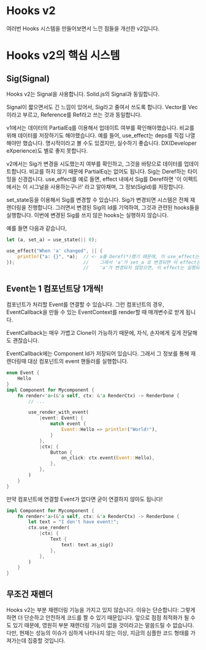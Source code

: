 # Hooks v2

여러번 Hooks 시스템을 만들어보면서 느낀 점들을 개선한 v2입니다.

# Hooks v2의 핵심 시스템

## Sig(Signal)

Hooks v2는 Signal을 사용합니다. Solid.js의 Signal과 동일합니다.

Signal이 짧으면서도 긴 느낌이 있어서, Sig라고 줄여서 쓰도록 합니다. Vector를 Vec이라고 부르고, Reference를 Ref라고 쓰는 것과 동일합니다.

v1에서는 데이터의 PartialEq를 이용해서 업데이트 여부를 확인해야했습니다. 비교를 위해 데이터를 저장하기도 해야했습니다.
예를 들어, use_effect는 deps를 직접 나열해야만 했습니다. 명시적이라고 볼 수도 있겠지만, 실수하기 좋습니다. DX(Developer eXperience)도 별로 좋지 못합니다.

v2에서는 Sig가 변경을 시도했는지 여부를 확인하고, 그것을 바탕으로 데이터를 업데이트합니다. 비교를 하지 않기 때문에 PartialEq는 없어도 됩니다.
Sig는 Deref하는 타이밍을 신경씁니다. use_effect를 예로 들면, effect 내에서 Sig를 Deref하면 '이 이펙트에서는 이 시그널을 사용하는구나!' 라고 알아채며, 그 정보(SigId)를 저장합니다.

set_state등을 이용해서 Sig를 변경할 수 있습니다. Sig가 변경되면 시스템은 전체 재 렌더링을 진행합니다. 그러면서 변경된 Sig의 Id를 기억하여, 그것과 관련된 hooks들을 실행합니다. 이번에 변경된 Sig를 쓰지 않은 hooks는 실행하지 않습니다.

예를 들면 다음과 같습니다,

```rust
let (a, set_a) = use_state(|| 0);

use_effect("When 'a' changed", || {
    println!("a: {}", *a);  // <- a를 Deref(*)했기 때문에, 이 use_effect는 'a'라는 Sig를 사용했다는 것을 저장합니다.
});                         //    그래서 'a'가 set_a 로 변경되면 이 effect는 재실행됩니다.
                            //    'a'가 변경되지 않았으면, 이 effect는 실행되지 않습니다.
```

## Event는 1 컴포넌트당 1개씩!

컴포넌트가 처리할 Event를 연결할 수 있습니다. 그런 컴포넌트의 경우, EventCallback을 만들 수 있는 EventContext를 render할 때 매개변수로 받게 됩니다.

EventCallback는 매우 가볍고 Clone이 가능하기 때문에, 자식, 손자에게 깊게 전달해도 괜찮습니다.

EventCallback에는 Component Id가 저장되어 있습니다. 그래서 그 정보를 통해 재렌더링때 대상 컴포넌트의 event 핸들러를 실행합니다.

```rust
enum Event {
    Hello
}
impl Component for Mycomponent {
    fn render<'a>(&'a self, ctx: &'a RenderCtx) -> RenderDone {
        // ...

        use_render_with_event(
            |event: Event| {
                match event {
                    Event::Hello => println!("World!"),
                }
            },
            |ctx| {
                Button {
                    on_click: ctx.event(Event::Hello),
                },
            },
        )
    }
}
```

만약 컴포넌트에 연결할 Event가 없다면 굳이 연결하지 않아도 됩니다!

```rust
impl Component for Mycomponent {
    fn render<'a>(&'a self, ctx: &'a RenderCtx) -> RenderDone {
        let text = "I don't have event!";
        ctx.use_render(
            |ctx| {
                Text {
                    text: text.as_sig()
                },
            },
        )
    }
}
```

## 무조건 재렌더

Hooks v2는 부분 재렌더링 기능을 가지고 있지 않습니다. 이유는 단순합니다: 그렇게 하면 더 단순하고 안전하게 코드를 짤 수 있기 때문입니다.
앞으로 점점 최적화가 될 수도 있기 때문에, 영원히 부분 재렌더링 기능이 없을 것이라고는 말씀드릴 수 없습니다. 다만, 현재는 성능의 이슈가 심하게 나타나지 않는 이상, 지금의 심플한 코드 형태를 가져가는데 집중할 것입니다.
